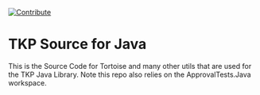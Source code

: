 [![Contribute](http://rawgit.com/sunix/99c0da57ec96147bfd73/raw/e3eb038a56f7b9ed635eb06f551ccb225bbf50a9/codenvy-contribute-2.svg)](https://codenvy.com/f?id=7sbd9ixhllosmas6)


TKP Source for Java
===================================

This is the Source Code for Tortoise and many other utils that are used for the TKP Java Library.
Note this repo also relies on the ApprovalTests.Java workspace.

